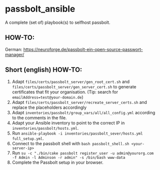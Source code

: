 # passbolt_ansible
A complete (set of) playbook(s) to selfhost passbolt.

## HOW-TO:

German: https://neuroforge.de/passbolt-ein-open-source-passwort-manager/

## Short (english) HOW-TO:

1. Adapt `files/certs/passbolt_server/gen_root_cert.sh` and `files/certs/passbolt_server/gen_server_cert.sh` to generate certificates that fit your organisation. (Tip: search for `emailAddress=test@your-domain.de`)
2. Adapt `files/certs/passbolt_server/recreate_server_certs.sh` and replace the placeholders accordingly
3. Adapt `inventories/passbolt/group_vars/all/all_config.yml` according to the comments in the file.
4. Adapt your Ansible inventory to point to the correct IP in `inventories/passbolt/hosts.yml`.
5. Run `ansible-playbook -i inventories/passbolt_sever/hosts.yml full_setup.yml`.
6. Connect to the passbolt shell with `bash passbolt_shell.sh <your-server-ip>`
7. Run `su -c "./bin/cake passbolt register_user -u admin@yourorg.com -f Admin -l Adminson -r admin" -s /bin/bash www-data`
8. Complete the Passbolt setup in your browser.

